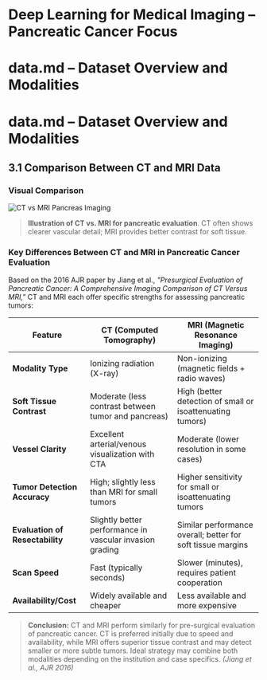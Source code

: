 
# Deep Learning for Medical Imaging – Pancreatic Cancer Focus




# data.md – Dataset Overview and Modalities

# data.md – Dataset Overview and Modalities

## 3.1 Comparison Between CT and MRI Data

### Visual Comparison

![CT vs MRI Pancreas Imaging](https://ars.els-cdn.com/content/image/1-s2.0-S1546144022001246-gr1_lrg.jpg)

> **Illustration of CT vs. MRI for pancreatic evaluation**. CT often shows clearer vascular detail; MRI provides better contrast for soft tissue.

### Key Differences Between CT and MRI in Pancreatic Cancer Evaluation

Based on the 2016 AJR paper by Jiang et al., *"Presurgical Evaluation of Pancreatic Cancer: A Comprehensive Imaging Comparison of CT Versus MRI,"* CT and MRI each offer specific strengths for assessing pancreatic tumors:

| Feature                      | CT (Computed Tomography)                                        | MRI (Magnetic Resonance Imaging)                             |
|-----------------------------|------------------------------------------------------------------|--------------------------------------------------------------|
| **Modality Type**           | Ionizing radiation (X-ray)                                     | Non-ionizing (magnetic fields + radio waves)                |
| **Soft Tissue Contrast**    | Moderate (less contrast between tumor and pancreas)            | High (better detection of small or isoattenuating tumors)   |
| **Vessel Clarity**          | Excellent arterial/venous visualization with CTA               | Moderate (lower resolution in some cases)                   |
| **Tumor Detection Accuracy**| High; slightly less than MRI for small tumors                  | Higher sensitivity for small or isoattenuating tumors        |
| **Evaluation of Resectability** | Slightly better performance in vascular invasion grading     | Similar performance overall; better for soft tissue margins |
| **Scan Speed**              | Fast (typically seconds)                                       | Slower (minutes), requires patient cooperation              |
| **Availability/Cost**       | Widely available and cheaper                                   | Less available and more expensive                           |

> **Conclusion:** CT and MRI perform similarly for pre-surgical evaluation of pancreatic cancer. CT is preferred initially due to speed and availability, while MRI offers superior tissue contrast and may detect smaller or more subtle tumors. Ideal strategy may combine both modalities depending on the institution and case specifics. *(Jiang et al., AJR 2016)*

